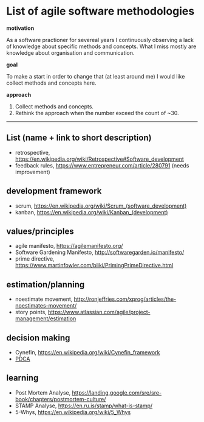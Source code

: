 # List of agile software methodologies

**motivation**

As a software practioner for severeal years I continuously observing 
a lack of knowledge about specific methods and concepts. What I miss 
mostly are knowledge about organisation and communication.

**goal**

To make a start in order to change that (at least around me) I would 
like collect methods and concepts here.

**approach**

1. Collect methods and concepts.
1. Rethink the approach when the number exceed the count of ~30.


---

## List (name + link to short description)

- retrospective, https://en.wikipedia.org/wiki/Retrospective#Software_development
- feedback rules, https://www.entrepreneur.com/article/280791 (needs improvement)

## development framework
- scrum, https://en.wikipedia.org/wiki/Scrum_(software_development)
- kanban, https://en.wikipedia.org/wiki/Kanban_(development)

## values/principles
- agile manifesto, https://agilemanifesto.org/
- Software Gardening Manifesto, http://softwaregarden.io/manifesto/
- prime directive, https://www.martinfowler.com/bliki/PrimingPrimeDirective.html

## estimation/planning
- noestimate movement, http://ronjeffries.com/xprog/articles/the-noestimates-movement/
- story points, https://www.atlassian.com/agile/project-management/estimation

## decision making
- Cynefin, https://en.wikipedia.org/wiki/Cynefin_framework
- [PDCA](PDCA.md)

## learning
- Post Mortem Analyse, https://landing.google.com/sre/sre-book/chapters/postmortem-culture/
- STAMP Analyse, https://en.ru.is/stamp/what-is-stamp/
- 5-Whys, https://en.wikipedia.org/wiki/5_Whys 
